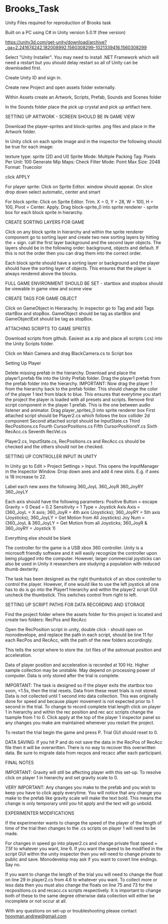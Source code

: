 # Brooks_Task
Unity Files required for reproduction of Brooks task

Built on a PC using C# in Unity version 5.0.1f (free version)

https://unity3d.com/get-unity/download/archive?_ga=2.241674242.182008992.1560308299-1021339416.1560308299

Select "Unity Installer". You may need to install .NET Framework which will need a restart but you should delay restart so all of Unity can be downloaded first.

Create Unity ID and sign in.

Create new Project and open assets folder externally.

Within Assets create an Artwork, Scripts, Prefab, Sounds and Scenes folder

In the Sounds folder place the pick up crystal and pick up artifact here.

SETTING UP ARTWORK - SCREEN SHOULD BE IN GAME VIEW

Download the player-sprites and block-sprites .png files and place in the Artwork folder.

In Unity click on each sprite image and in the inspector the following should be true for each image:

texture type: sprite (2D and UI)
Sprite Mode: Multiple
Packing Tag:
Pixels Per Unit: 100
Generate Mip Maps: Check
Filter Mode: Point
Max Size: 2048
Format: Truecolor

click APPLY

For player sprite:
Click on Sprite Editor. window should appear. On slice drop down select automatic, center and smart

For block sprite:
Click on Sprite Editor. Trim. X = 0, Y = 28, W = 100, H = 100, Pivot = Center. Apply.
Drag block-sprite_0 into sprite renderer - sprite box for each block sprite in hierarchy.

CREATE SORTING LAYERS FOR GAME

Click on any block sprite in hierarchy and within the sprite renderer component go to sorting layer and create two new sorting layers by hitting the + sign. call the first layer background and the second layer objects. The layers should be in the following order: background, objects and default. If this is not the order then you can drag them into the correct order.

Each block sprite should have a sorting layer or background and the player should have the sorting layer of objects. This ensures that the player is always rendered above the blocks.

FULL GAME ENVIRONMENT SHOULD BE SET - startbox and stopbox should be viewable in game view and scene view

CREATE TAGS FOR GAME OBJECT

Click on GameObject in Hierarachy. In inspector go to Tag and add Tags startBox and stopBox. GameObject should be tag as startBox and GameObjectExit should be tag as stopBox.

ATTACHING SCRIPTS TO GAME SPRITES

Download scripts from github. Easiest as a zip and place all scripts (.cs) into the Unity Scripts folder.

Click on Main Camera and drag BlackCamera.cs to Script box

Setting Up Player

Delete missing prefab in the hierarchy.
Download and place the player1.prefab file into the Unity Prefab folder.
Drag the player1 prefab from the prefab folder into the hierarchy.
IMPORTANT: Now drag the player 1 from the hierarchy back to the prefab folder. This should change the color of the player 1 text from black to blue. This ensures that everytime you start the project the player is loaded with all presets and scripts.
Remove first script component in the player 1 prefab. This is the one between audio listener and animator.
Drag player_sprites_0 into sprite renderer box
First attached script should be Player2.cs which follows the box collider 2d component
Second attached script should be InputState.cs
Third RecPositions.cs
Fourth CursorPositions.cs
Fifth CursorPositionsY.cs
Sixth RecAcc.cs
Seventh RecVel.cs

Player2.cs, InputState.cs, RecPositions.cs and RecAcc.cs should be checked and the others should not be checked.

SETTING UP CONTROLLER INPUT IN UNITY

In Unity go to Edit > Project Settings > Input. This opens the InputManager in the Inspector Window.
Drop down axes and add 4 new slots. E.g. if axes is 18 increase to 22.

Label each new axes the following
360_JoyL
360_JoyR
360_JoyRY
360_JoyLY

Each axis should have the following parameters:
Positive Button = escape
Gravity = 0
Dead = 0.2
Sensitivity = 1
Type = Joystick Axis
Axis = (360_JoyL = X axis; 360_JoyR = 4th axis (Joysticks); 360_JoyRY = 5th axis (Joysticks); 360_JoyLY = Get Motion from All Joysticks)
Joy Num = (360_JoyL & 360_JoyLY = Get Motion from all Joysticks; 360_JoyR & 360_JoyRY = Joystick 1)

Everything else should be blank

The controller for the game is a USB xbox 360 controller. Unity is a microsoft friendly software and it will easily recognize the controller upon being plugged into the computer. However, larger commercial joysticks can also be used in Unity it researchers are studying a population with reduced thumb dexterity. 

The task has been designed as the right thumbstick of an xbox controller to control the player. However, if one would like to use the left joystick all one has to do is go into the Player1 hierarchy and within the player2 script GUI uncheck the thumbstick. This switches control from right to left.

SETTING UP SCRIPT PATHS FOR DATA RECORDING AND STORAGE

Find the project folder where the assets folder for this project is located and create two folders: RecPos and RecAcc

Open the RecPosition script in unity, double click - should open on monodevelope, and replace the path in each script, should be line 11 for each RecPos and RecAcc, with the path of the new folders accordingly.

This tells the script where to store the .txt files of the astronuat position and acceleration.

Data of player position and acceleration is recorded at 100 Hz. Higher sample collection may be unstable. May depend on processing power of computer. Data is only stored after the trial is complete. 

IMPORTANT: The task is designed so if the player exits the startbox too soon, <1.5s, then the trial resets. Data from these reset trials is not stored. Data is not collected until 1 second into data collection. This was originally done for speed and because player movement is not expected prior to 1 second in the trial. To change to record complete trial length click on player 1 in hierarchy and within the rec position and rec acc scripts change the tsample from 1 to 0. Click apply at the top of the player 1 inspector panel so any changes you make are maintained whenever you restart the project.

To restart the trial begin the game and press P. Trial GUI should reset to 0.

DATA SAVING: If you hit P and do not save the data in the RecPos of RecAcc file then it will be overwritten. There is no way to recover this overwritten data. Be sure to migrate data from recpos and recacc after each participant.

FINAL NOTES

IMPORTANT: Gravity will still be affecting player with this set-up. To resolve click on player 1 in hierarchy and set gravity scale to 0.

VERY IMPORTANT: Any changes you make to the prefab and you wish to keep you have to click apply everytime. You will notice that any change you make to the prefab like gravity scale will make the text bold. This means the change is only temporary until you hit apply and the text will go unbold.

EXPERIMENTER MODIFICATIONS

If the experimenter wants to change the speed of the player of the length of time of the trial then changes to the .cs scripts on player 1 will need to be made.

For changes in speed go into player2.cs and change private float speed = 7.5f to whatever you want, line 6. If you want the speed to be modified in the script GUI within the unity inspector then you will need to change private to public and save. Monodevelop may ask if you want to covert line endings. Say no.

If you want to change the length of the trial you will need to change the float on line 29 in player2.cs from 4.6 to whatever you want. To collect more or less data then you must also change the floats on line 75 and 73 for the recpositions.cs and recacc.cs scripts respectively. It is important to change both of these to the same degree otherwise data collection will either be incomplete or not occur at all.

With any questions on set-up or troubleshooting please contact hooyman.andrew@gmail.com
